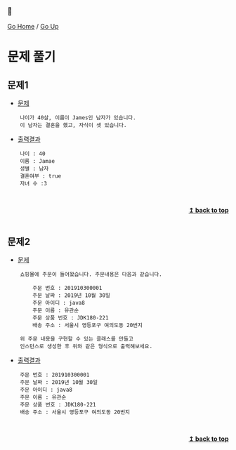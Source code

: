 ### :open_book:

[Go Home](https://github.com/devJRL/CodeLab-JAVA-Basic#codelab-java-basic) / [Go Up](..#ch05객체)

# 문제 풀기

## 문제1

- [문제](./Question1.java#L11)

```
	나이가 40살, 이름이 James인 남자가 있습니다.
	이 남자는 결혼을 했고, 자식이 셋 있습니다.
```

- [출력결과](./Question1_run.java#L15)

```
	나이 : 40
	이름 : Jamae
	성별 : 남자
	결혼여부 : true
	자녀 수 :3
```

<br/><div align="right"><b><a href="#open_book">↥ back to top</a></b></div><br/>

## 문제2

- [문제](./Question2.java#L12)

```
	쇼핑몰에 주문이 들어왔습니다. 주문내용은 다음과 같습니다.
	
		주문 번호 : 201910300001
		주문 날짜 : 2019년 10월 30일
		주문 아이디 : java8
		주문 이름 : 유관순
		주문 상품 번호 : JDK180-221
		배송 주소 : 서울시 영등포구 여의도동 20번지
		
	위 주문 내용을 구현할 수 있는 클래스를 만들고
	인스턴스로 생성한 후 위와 같은 형식으로 출력해보세요.
```

- [출력결과](./Question2_run.java#L16)

```
	주문 번호 : 201910300001
	주문 날짜 : 2019년 10월 30일
	주문 아이디 : java8
	주문 이름 : 유관순
	주문 상품 번호 : JDK180-221
	배송 주소 : 서울시 영등포구 여의도동 20번지
```

<br/><div align="right"><b><a href="#open_book">↥ back to top</a></b></div><br/>
